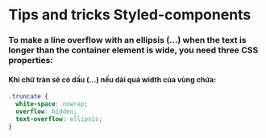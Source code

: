 # Tips and tricks Styled-components

### To make a line overflow with an ellipsis (…) when the text is longer than the container element is wide, you need three CSS properties:

#### Khi chữ tràn sẽ có dấu (...) nếu dài quá width của vùng chứa:

```css
.truncate {
  white-space: nowrap;
  overflow: hidden;
  text-overflow: ellipsis;
}
```
